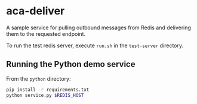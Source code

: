 # aca-deliver

A sample service for pulling outbound messages from Redis and delivering them to the
requested endpoint.

To run the test redis server, execute `run.sh` in the `test-server` directory.

## Running the Python demo service

From the `python` directory:

```sh
pip install -r requirements.txt
python service.py $REDIS_HOST
```
